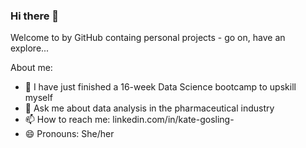### Hi there 👋
Welcome to by GitHub containg personal projects - go on, have an explore...

About me:
- 🌱 I have just finished a 16-week Data Science bootcamp to upskill myself 
- 💬 Ask me about data analysis in the pharmaceutical industry
- 📫 How to reach me: linkedin.com/in/kate-gosling-
- 😄 Pronouns: She/her

